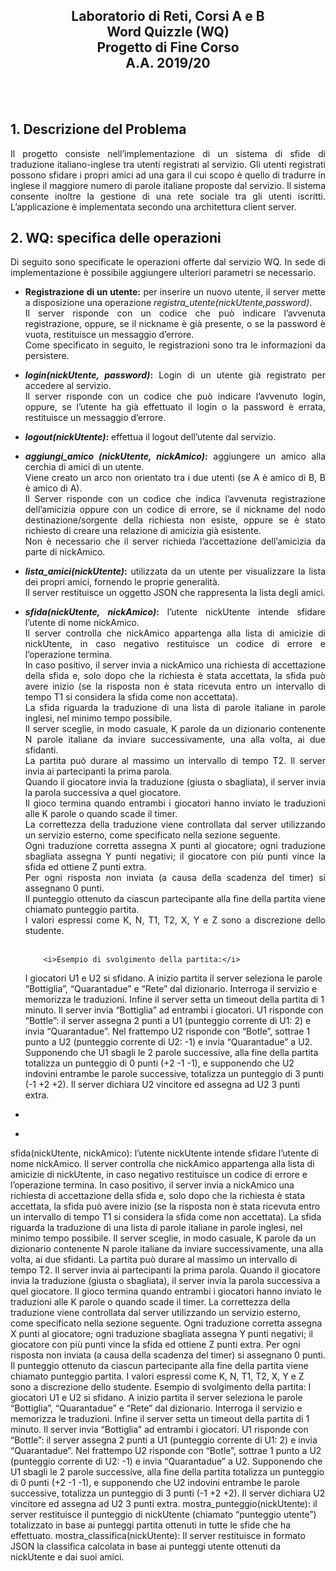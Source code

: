 <h2 align="center">
  Laboratorio di Reti, Corsi A e B </br>
  Word Quizzle (WQ) </br>
  Progetto di Fine Corso </br>
  A.A. 2019/20
</h2></br></br>


<h2>1. Descrizione del Problema</h2>
<p align="justify">
  Il progetto consiste nell’implementazione di un sistema di sfide di traduzione  italiano-inglese tra utenti registrati al servizio.
  Gli utenti registrati possono sfidare i propri   amici ad una gara il cui
  scopo è quello di tradurre in inglese il maggiore numero di parole italiane   proposte dal servizio.
  Il sistema consente inoltre la gestione di una rete sociale tra gli utenti  iscritti.
  L’applicazione è implementata secondo una architettura client server.
</p>

<h2>2. WQ: specifica delle operazioni</h2>
<p align="justify">
  Di seguito sono specificate le operazioni offerte dal servizio WQ.
  In sede di implementazione è possibile aggiungere ulteriori parametri se necessario.
</p>

  <ul>
    <li>
      <p align="justify">
        <b>Registrazione di un utente:</b> per inserire un nuovo utente, il server  mette a disposizione una operazione <i>registra_utente(nickUtente,password)</i>.<br> 
        Il server risponde con un codice che può indicare l’avvenuta registrazione, oppure, se il nickname è già presente, 
        o se la password è vuota, restituisce un messaggio d’errore.<br> 
        Come specificato in seguito, le registrazioni sono tra le informazioni da persistere.
      </p>
    </li>
    <li>
      <p align="justify">
        <b><i>login(nickUtente, password)</i>:</b> Login di un utente già registrato per accedere al  servizio.<br>
        Il server risponde con un codice che può indicare l’avvenuto login, oppure, se l’utente ha  già effettuato il login o la password è errata, restituisce un messaggio d’errore.
      </p>
    </li>
    <li>
      <p align="justify">
        <b><i>logout(nickUtente)</i>:</b> effettua il logout dell’utente dal servizio.
      </p>
    </li>
    <li>
      <p align="justify">
        <b><i>aggiungi_amico (nickUtente, nickAmico)</i>:</b> aggiungere  un amico alla cerchia di amici di un utente.<br>
        Viene creato un arco non orientato tra i due utenti  (se A è amico di B, B è amico di A).<br>
        Il Server risponde con un codice che indica l’avvenuta   registrazione dell’amicizia oppure con un codice di errore, 
        se il nickname del nodo destinazione/sorgente della richiesta non esiste, oppure se è stato richiesto di creare una relazione di  amicizia già esistente.<br> 
        Non è necessario che il server richieda l’accettazione dell’amicizia da  parte di nickAmico.
      </p>
    </li>
     <li>
      <p align="justify">
        <b><i>lista_amici(nickUtente)</i>:</b> utilizzata da un utente per visualizzare la lista dei  propri amici, 
        fornendo le proprie generalità.<br>
        Il server restituisce un oggetto JSON che rappresenta la   lista degli amici.
      </p>
    </li>
    <li>
      <p align="justify">
        <b><i>sfida(nickUtente, nickAmico)</i>:</b> l’utente nickUtente intende sfidare l’utente di nome  nickAmico.<br>
        Il server controlla che nickAmico appartenga alla lista di amicizie di nickUtente, in  caso negativo restituisce un codice di errore e l’operazione termina.<br>
        In caso positivo, il  server invia a nickAmico una richiesta di accettazione della sfida e, 
        solo dopo che la richiesta è stata accettata, la sfida può avere inizio 
        (se la risposta non è stata ricevuta entro un  intervallo di tempo T1 si considera la sfida come non accettata).<br> 
        La sfida riguarda la  traduzione di una lista di parole italiane in parole inglesi, nel minimo tempo possibile.<br>
        Il server sceglie, in modo casuale, K parole da un dizionario contenente N parole italiane da inviare successivamente, una alla volta, ai due sfidanti.<br>
        La partita può durare al  massimo un intervallo di tempo T2. Il server invia ai partecipanti la prima parola.<br>
        Quando il  giocatore invia la traduzione (giusta o sbagliata), il server invia la parola successiva a quel  giocatore.<br>
        Il gioco termina quando entrambi i giocatori hanno inviato le traduzioni alle K parole o quando scade il timer.<br>
        La correttezza della traduzione viene controllata dal server utilizzando un servizio esterno, come specificato nella sezione seguente.<br>
        Ogni traduzione corretta assegna X punti al giocatore;
        ogni traduzione sbagliata assegna Y punti negativi;
        il giocatore con più punti  vince la sfida ed ottiene Z punti extra.<br> Per ogni risposta non inviata (a causa della scadenza del  timer) si assegnano 0 punti.<br>
        Il punteggio ottenuto da ciascun partecipante alla fine della  partita viene chiamato punteggio partita.<br>
        I valori espressi come K, N, T1, T2, X, Y e Z sono a discrezione dello studente.<br><br>
        
        <i>Esempio di svolgimento della partita:</i>
  I giocatori U1 e U2 si sfidano. A inizio partita il server seleziona le parole  “Bottiglia”,
  “Quarantadue” e “Rete” dal dizionario. Interroga il servizio e memorizza le   traduzioni. Infine il
  server setta un timeout della partita di 1 minuto.
  Il server invia “Bottiglia” ad entrambi i giocatori. U1 risponde con “Bottle”: il   server assegna 2
  punti a U1 (punteggio corrente di U1: 2) e invia “Quarantadue”. Nel frattempo U2  risponde con
  “Botle”, sottrae 1 punto a U2 (punteggio corrente di U2: -1) e invia “Quarantadue”  a U2.
  Supponendo che U1 sbagli le 2 parole successive, alla fine della partita totalizza  un punteggio
  di 0 punti (+2 -1 -1), e supponendo che U2 indovini entrambe le parole successive,  totalizza un
  punteggio di 3 punti (-1 +2 +2). Il server dichiara U2 vincitore ed assegna ad U2   3 punti extra.
      </p>
    </li>
    <li>
      <p align="justify">
      </p>
    </li>
    <li>
      <p align="justify">
      </p>
    </li>
    
  </ul>

  

  sfida(nickUtente, nickAmico): l’utente nickUtente intende sfidare l’utente di nome  nickAmico. Il
  server controlla che nickAmico appartenga alla lista di amicizie di nickUtente, in  caso negativo
  restituisce un codice di errore e l’operazione termina. In caso positivo, il  server invia a
  nickAmico una richiesta di accettazione della sfida e, solo dopo che la richiesta   è stata
  accettata, la sfida può avere inizio (se la risposta non è stata ricevuta entro un  intervallo di
  tempo T1 si considera la sfida come non accettata). La sfida riguarda la  traduzione di una lista
  di parole italiane in parole inglesi, nel minimo tempo possibile.
  Il server sceglie, in modo casuale, K parole da un dizionario contenente N parole   italiane da
  inviare successivamente, una alla volta, ai due sfidanti. La partita può durare al  massimo un
  intervallo di tempo T2. Il server invia ai partecipanti la prima parola. Quando il  giocatore invia la
  traduzione (giusta o sbagliata), il server invia la parola successiva a quel  giocatore.
  Il gioco termina quando entrambi i giocatori hanno inviato le traduzioni alle K   parole o quando
  scade il timer.
  La correttezza della traduzione viene controllata dal server utilizzando un   servizio esterno,
  come specificato nella sezione seguente. Ogni traduzione corretta assegna X punti   al giocatore;
  ogni traduzione sbagliata assegna Y punti negativi; il giocatore con più punti  vince la sfida ed
  ottiene Z punti extra. Per ogni risposta non inviata (a causa della scadenza del  timer) si
  assegnano 0 punti. Il punteggio ottenuto da ciascun partecipante alla fine della  partita viene
  chiamato punteggio partita.
  I valori espressi come K, N, T1, T2, X, Y e Z sono a discrezione dello studente.
  Esempio di svolgimento della partita:
  I giocatori U1 e U2 si sfidano. A inizio partita il server seleziona le parole  “Bottiglia”,
  “Quarantadue” e “Rete” dal dizionario. Interroga il servizio e memorizza le   traduzioni. Infine il
  server setta un timeout della partita di 1 minuto.
  Il server invia “Bottiglia” ad entrambi i giocatori. U1 risponde con “Bottle”: il   server assegna 2
  punti a U1 (punteggio corrente di U1: 2) e invia “Quarantadue”. Nel frattempo U2  risponde con
  “Botle”, sottrae 1 punto a U2 (punteggio corrente di U2: -1) e invia “Quarantadue”  a U2.
  Supponendo che U1 sbagli le 2 parole successive, alla fine della partita totalizza  un punteggio
  di 0 punti (+2 -1 -1), e supponendo che U2 indovini entrambe le parole successive,  totalizza un
  punteggio di 3 punti (-1 +2 +2). Il server dichiara U2 vincitore ed assegna ad U2   3 punti extra.
  mostra_punteggio(nickUtente): il server restituisce il punteggio di nickUtente  (chiamato
  “punteggio utente”) totalizzato in base ai punteggi partita ottenuti in tutte le  sfide che ha
  effettuato.
  mostra_classifica(nickUtente): Il server restituisce in formato JSON la classifica  calcolata in
  base ai punteggi utente ottenuti da nickUtente e dai suoi amici.
</p>